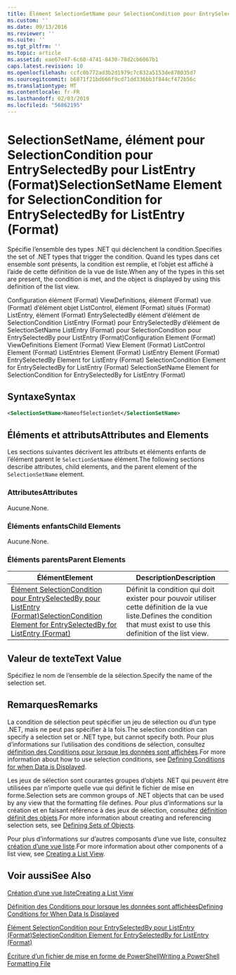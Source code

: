 ```yaml
---
title: Élément SelectionSetName pour SelectionCondition pour EntrySelectedBy pour ListEntry (Format) | Microsoft Docs
ms.custom: ''
ms.date: 09/13/2016
ms.reviewer: ''
ms.suite: ''
ms.tgt_pltfrm: ''
ms.topic: article
ms.assetid: eae67e47-6c60-4741-8430-78d2cb6067b1
caps.latest.revision: 10
ms.openlocfilehash: ccfc0b772ad3b2d1979c7c832a5153de870035d7
ms.sourcegitcommit: b6871f21bd666f9cd71dd336bb3f844cf472b56c
ms.translationtype: MT
ms.contentlocale: fr-FR
ms.lasthandoff: 02/03/2019
ms.locfileid: "56862195"
---
```

# <a name="selectionsetname-element-for-selectioncondition-for-entryselectedby-for-listentry-format"></a><span data-ttu-id="4098a-102">SelectionSetName, élément pour SelectionCondition pour EntrySelectedBy pour ListEntry (Format)</span><span class="sxs-lookup"><span data-stu-id="4098a-102">SelectionSetName Element for SelectionCondition for EntrySelectedBy for ListEntry (Format)</span></span>

<span data-ttu-id="4098a-103">Spécifie l’ensemble des types .NET qui déclenchent la condition.</span><span class="sxs-lookup"><span data-stu-id="4098a-103">Specifies the set of .NET types that trigger the condition.</span></span> <span data-ttu-id="4098a-104">Quand les types dans cet ensemble sont présents, la condition est remplie, et l’objet est affiché à l’aide de cette définition de la vue de liste.</span><span class="sxs-lookup"><span data-stu-id="4098a-104">When any of the types in this set are present, the condition is met, and the object is displayed by using this definition of the list view.</span></span>

<span data-ttu-id="4098a-105">Configuration élément (Format) ViewDefinitions, élément (Format) vue (Format) d’élément objet ListControl, élément (Format) situés (Format) ListEntry, élément (Format) EntrySelectedBy élément d’élément de SelectionCondition ListEntry (Format) pour EntrySelectedBy d’élément de SelectionSetName ListEntry (Format) pour SelectionCondition pour EntrySelectedBy pour ListEntry (Format)</span><span class="sxs-lookup"><span data-stu-id="4098a-105">Configuration Element (Format) ViewDefinitions Element (Format) View Element (Format) ListControl Element (Format) ListEntries Element (Format) ListEntry Element (Format) EntrySelectedBy Element for ListEntry (Format) SelectionCondition Element for EntrySelectedBy for ListEntry (Format) SelectionSetName Element for SelectionCondition for EntrySelectedBy for ListEntry (Format)</span></span>

## <a name="syntax"></a><span data-ttu-id="4098a-106">Syntaxe</span><span class="sxs-lookup"><span data-stu-id="4098a-106">Syntax</span></span>

```xml
<SelectionSetName>NameofSelectionSet</SelectionSetName>
```

## <a name="attributes-and-elements"></a><span data-ttu-id="4098a-107">Éléments et attributs</span><span class="sxs-lookup"><span data-stu-id="4098a-107">Attributes and Elements</span></span>

<span data-ttu-id="4098a-108">Les sections suivantes décrivent les attributs et éléments enfants de l’élément parent le `SelectionSetName` élément.</span><span class="sxs-lookup"><span data-stu-id="4098a-108">The following sections describe attributes, child elements, and the parent element of the `SelectionSetName` element.</span></span>

### <a name="attributes"></a><span data-ttu-id="4098a-109">Attributes</span><span class="sxs-lookup"><span data-stu-id="4098a-109">Attributes</span></span>

<span data-ttu-id="4098a-110">Aucune.</span><span class="sxs-lookup"><span data-stu-id="4098a-110">None.</span></span>

### <a name="child-elements"></a><span data-ttu-id="4098a-111">Éléments enfants</span><span class="sxs-lookup"><span data-stu-id="4098a-111">Child Elements</span></span>

<span data-ttu-id="4098a-112">Aucune.</span><span class="sxs-lookup"><span data-stu-id="4098a-112">None.</span></span>

### <a name="parent-elements"></a><span data-ttu-id="4098a-113">Éléments parents</span><span class="sxs-lookup"><span data-stu-id="4098a-113">Parent Elements</span></span>

|<span data-ttu-id="4098a-114">Élément</span><span class="sxs-lookup"><span data-stu-id="4098a-114">Element</span></span>|<span data-ttu-id="4098a-115">Description</span><span class="sxs-lookup"><span data-stu-id="4098a-115">Description</span></span>|
|-------------|-----------------|
|[<span data-ttu-id="4098a-116">Élément SelectionCondition pour EntrySelectedBy pour ListEntry (Format)</span><span class="sxs-lookup"><span data-stu-id="4098a-116">SelectionCondition Element for EntrySelectedBy for ListEntry (Format)</span></span>](./selectioncondition-element-for-entryselectedby-for-listcontrol-format.md)|<span data-ttu-id="4098a-117">Définit la condition qui doit exister pour pouvoir utiliser cette définition de la vue liste.</span><span class="sxs-lookup"><span data-stu-id="4098a-117">Defines the condition that must exist to use this definition of the list view.</span></span>|

## <a name="text-value"></a><span data-ttu-id="4098a-118">Valeur de texte</span><span class="sxs-lookup"><span data-stu-id="4098a-118">Text Value</span></span>

<span data-ttu-id="4098a-119">Spécifiez le nom de l’ensemble de la sélection.</span><span class="sxs-lookup"><span data-stu-id="4098a-119">Specify the name of the selection set.</span></span>

## <a name="remarks"></a><span data-ttu-id="4098a-120">Remarques</span><span class="sxs-lookup"><span data-stu-id="4098a-120">Remarks</span></span>

<span data-ttu-id="4098a-121">La condition de sélection peut spécifier un jeu de sélection ou d’un type .NET, mais ne peut pas spécifier à la fois.</span><span class="sxs-lookup"><span data-stu-id="4098a-121">The selection condition can specify a selection set or .NET type, but cannot specify both.</span></span> <span data-ttu-id="4098a-122">Pour plus d’informations sur l’utilisation des conditions de sélection, consultez [définition des Conditions pour lorsque les données sont affichées](./defining-conditions-for-displaying-data.md).</span><span class="sxs-lookup"><span data-stu-id="4098a-122">For more information about how to use selection conditions, see [Defining Conditions for when Data is Displayed](./defining-conditions-for-displaying-data.md).</span></span>

<span data-ttu-id="4098a-123">Les jeux de sélection sont courantes groupes d’objets .NET qui peuvent être utilisées par n’importe quelle vue qui définit le fichier de mise en forme.</span><span class="sxs-lookup"><span data-stu-id="4098a-123">Selection sets are common groups of .NET objects that can be used by any view that the formatting file defines.</span></span> <span data-ttu-id="4098a-124">Pour plus d’informations sur la création et en faisant référence à des jeux de sélection, consultez [définition définit des objets](./defining-selection-sets.md).</span><span class="sxs-lookup"><span data-stu-id="4098a-124">For more information about creating and referencing selection sets, see [Defining Sets of Objects](./defining-selection-sets.md).</span></span>

<span data-ttu-id="4098a-125">Pour plus d’informations sur d’autres composants d’une vue liste, consultez [création d’une vue liste](./creating-a-list-view.md).</span><span class="sxs-lookup"><span data-stu-id="4098a-125">For more information about other components of a list view, see [Creating a List View](./creating-a-list-view.md).</span></span>

## <a name="see-also"></a><span data-ttu-id="4098a-126">Voir aussi</span><span class="sxs-lookup"><span data-stu-id="4098a-126">See Also</span></span>

[<span data-ttu-id="4098a-127">Création d’une vue liste</span><span class="sxs-lookup"><span data-stu-id="4098a-127">Creating a List View</span></span>](./creating-a-list-view.md)

[<span data-ttu-id="4098a-128">Définition des Conditions pour lorsque les données sont affichées</span><span class="sxs-lookup"><span data-stu-id="4098a-128">Defining Conditions for When Data Is Displayed</span></span>](./defining-conditions-for-displaying-data.md)

[<span data-ttu-id="4098a-129">Élément SelectionCondition pour EntrySelectedBy pour ListEntry (Format)</span><span class="sxs-lookup"><span data-stu-id="4098a-129">SelectionCondition Element for EntrySelectedBy for ListEntry (Format)</span></span>](./selectioncondition-element-for-entryselectedby-for-listcontrol-format.md)

[<span data-ttu-id="4098a-130">Écriture d’un fichier de mise en forme de PowerShell</span><span class="sxs-lookup"><span data-stu-id="4098a-130">Writing a PowerShell Formatting File</span></span>](./writing-a-powershell-formatting-file.md)
